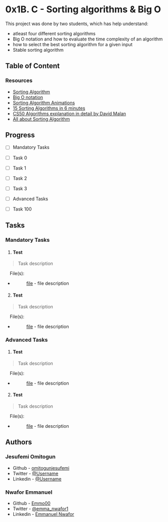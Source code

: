 # 0x1B. C - Sorting algorithms & Big O
This project was done by two students, which has help understand:
- atleast four different sorting algorithms
- Big O notation and how to evaluate the time complexity of an
  algorithm
- how to select the best sorting algorithm for a given input
- Stable sorting algorithm

## Table of Content
### Resources
- [Sorting Algorithm](https://en.wikipedia.org/wiki/Sorting_algorithm)
- [Big O notation](https://stackoverflow.com/questions/487258/what-is-a-plain-english-explanation-of-big-o-notation)
- [Sorting Algorithm Animations](https://www.toptal.com/developers/sorting-algorithms)
- [15 Sorting Algorithms in 6 minutes]()
- [CS50 Algorithms explanation in detail by David Malan](https://www.youtube.com/watch?v=yb0PY3LX2x8&t=2s)
- [All about Sorting Algorithm]()

## Progress
- [ ] Mandatory Tasks
 - [ ] Task 0
 - [ ] Task 1
 - [ ] Task 2
 - [ ] Task 3
- [ ] Advanced Tasks
 - [ ] Task 100


## Tasks
### Mandatory Tasks
1. #### Test
> Task description

&emsp;File(s):  
- &emsp;&emsp;&emsp;[file]() - file description
2. #### Test
> Task description

&emsp;File(s):  
- &emsp;&emsp;&emsp;[file]() - file description

### Advanced Tasks
1. #### Test
> Task description

&emsp;File(s):  
- &emsp;&emsp;&emsp;[file]() - file description
2. #### Test
> Task description

&emsp;File(s):  
- &emsp;&emsp;&emsp;[file]() - file description

## Authors
### Jesufemi Omitogun
- Github - [omitogunjesufemi](https://github.com/omitogunjesufemi)
- Twitter - [@Username](https://twitter.com/omixcreative)
- Linkedin - [@Username](https://www.linkedin.com/in/omitogunjesufemi)

### Nwafor Emmanuel
- Github - [Emmo00](https://github.com/Emmo00)
- Twitter - [@emma_nwafor1](https://twitter.com/emma_nwafor1)
- Linkedin - [Emmanuel Nwafor](https://www.linkedin.com/in/emmanuel-nwafor-53735a270)
